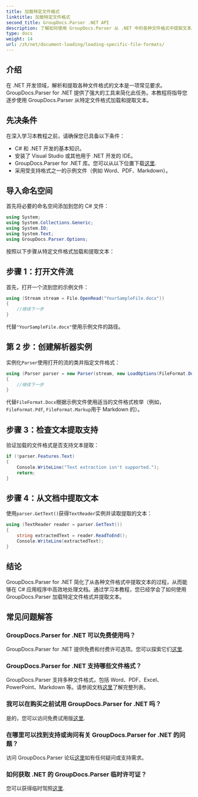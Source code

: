 ```yaml
---
title: 加载特定文件格式
linktitle: 加载特定文件格式
second_title: GroupDocs.Parser .NET API
description: 了解如何使用 GroupDocs.Parser 从 .NET 中的各种文件格式中提取文本。高效文档处理的分步教程。
type: docs
weight: 14
url: /zh/net/document-loading/loading-specific-file-formats/
---
```

## 介绍
在 .NET 开发领域，解析和提取各种文件格式的文本是一项常见要求。GroupDocs.Parser for .NET 提供了强大的工具来简化此任务。本教程将指导您逐步使用 GroupDocs.Parser 从特定文件格式加载和提取文本。
## 先决条件
在深入学习本教程之前，请确保您已具备以下条件：
- C# 和 .NET 开发的基本知识。
- 安装了 Visual Studio 或其他用于 .NET 开发的 IDE。
-  GroupDocs.Parser for .NET 库。您可以从以下位置下载[这里](https://releases.groupdocs.com/parser/net/).
- 采用受支持格式之一的示例文件（例如 Word、PDF、Markdown）。

## 导入命名空间
首先将必要的命名空间添加到您的 C# 文件：
```csharp
using System;
using System.Collections.Generic;
using System.IO;
using System.Text;
using GroupDocs.Parser.Options;
```

按照以下步骤从特定文件格式加载和提取文本：
## 步骤 1：打开文件流
首先，打开一个流到您的示例文件：
```csharp
using (Stream stream = File.OpenRead("YourSampleFile.docx"))
{
    //继续下一步
}
```
代替`"YourSampleFile.docx"`使用示例文件的路径。
## 第 2 步：创建解析器实例
实例化`Parser`使用打开的流的类并指定文件格式：
```csharp
using (Parser parser = new Parser(stream, new LoadOptions(FileFormat.Docx)))
{
    //继续下一步
}
```
代替`FileFormat.Docx`根据示例文件使用适当的文件格式枚举（例如，`FileFormat.Pdf`, `FileFormat.Markup`用于 Markdown 的）。
## 步骤 3：检查文本提取支持
验证加载的文件格式是否支持文本提取：
```csharp
if (!parser.Features.Text)
{
    Console.WriteLine("Text extraction isn't supported.");
    return;
}
```
## 步骤 4：从文档中提取文本
使用`parser.GetText()`获得`TextReader`实例并读取提取的文本：
```csharp
using (TextReader reader = parser.GetText())
{
    string extractedText = reader.ReadToEnd();
    Console.WriteLine(extractedText);
}
```

## 结论
GroupDocs.Parser for .NET 简化了从各种文件格式中提取文本的过程，从而能够在 C# 应用程序中高效地处理文档。通过学习本教程，您已经学会了如何使用 GroupDocs.Parser 加载特定文件格式并提取文本。

## 常见问题解答
### GroupDocs.Parser for .NET 可以免费使用吗？
GroupDocs.Parser for .NET 提供免费和付费许可选项。您可以探索它们[这里](https://purchase.groupdocs.com/buy).
### GroupDocs.Parser for .NET 支持哪些文件格式？
 GroupDocs.Parser 支持多种文件格式，包括 Word、PDF、Excel、PowerPoint、Markdown 等。请参阅文档[这里](https://reference.groupdocs.com/parser/net/)了解完整列表。
### 我可以在购买之前试用 GroupDocs.Parser for .NET 吗？
是的，您可以访问免费试用版[这里](https://releases.groupdocs.com/).
### 在哪里可以找到支持或询问有关 GroupDocs.Parser for .NET 的问题？
访问 GroupDocs.Parser 论坛[这里](https://forum.groupdocs.com/c/parser/17)如有任何疑问或支持需求。
### 如何获取 .NET 的 GroupDocs.Parser 临时许可证？
您可以获得临时驾照[这里](https://purchase.groupdocs.com/temporary-license/).
